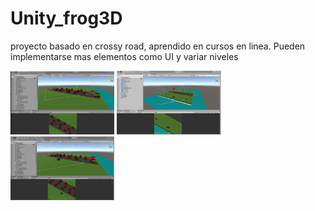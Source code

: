 # Unity_frog3D 
proyecto basado en crossy road, aprendido en cursos en linea.
Pueden implementarse mas elementos como UI y variar niveles

<p>
  <img src="screenshots/captura.jpg" width="33%" />
  <img src="screenshots/GRIS 16_12_2019 03_52_02 p. m..png" width="33%" />
  <img src="screenshots/w2_2019 03_52_02 p. m..png" width="33%" />
</p>

